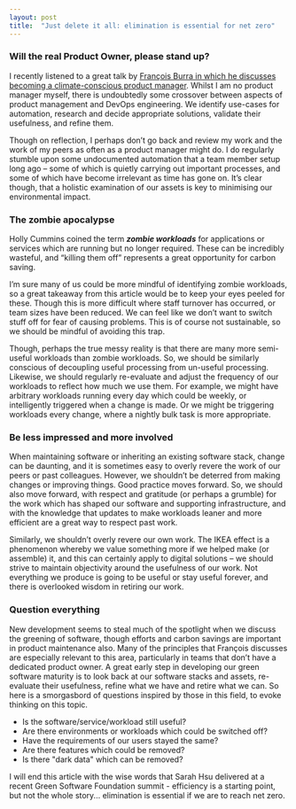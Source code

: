 ```yaml
---
layout: post
title:  "Just delete it all: elimination is essential for net zero"
---
```


### Will the real Product Owner, please stand up?

I recently listened to a great talk by [François Burra in which he discusses becoming a climate-conscious product manager](https://www.youtube.com/watch?v=9RisfJhzU50). Whilst I am no product manager myself, there is undoubtedly some crossover between aspects of product management and DevOps engineering. We identify use-cases for automation, research and decide appropriate solutions, validate their usefulness, and refine them.

Though on reflection, I perhaps don’t go back and review my work and the work of my peers as often as a product manager might do. I do regularly stumble upon some undocumented automation that a team member setup long ago – some of which is quietly carrying out important processes, and some of which have become irrelevant as time has gone on. It’s clear though, that a holistic examination of our assets is key to minimising our environmental impact.

### The zombie apocalypse

Holly Cummins coined the term ***zombie workloads*** for applications or services which are running but no longer required. These can be incredibly wasteful, and “killing them off” represents a great opportunity for carbon saving.

I’m sure many of us could be more mindful of identifying zombie workloads, so a great takeaway from this article would be to keep your eyes peeled for these. Though this is more difficult where staff turnover has occurred, or team sizes have been reduced. We can feel like we don’t want to switch stuff off for fear of causing problems. This is of course not sustainable, so we should be mindful of avoiding this trap.

Though, perhaps the true messy reality is that there are many more semi-useful workloads than zombie workloads. So, we should be similarly conscious of decoupling useful processing from un-useful processing. Likewise, we should regularly re-evaluate and adjust the frequency of our workloads to reflect how much we use them. For example, we might have arbitrary workloads running every day which could be weekly, or intelligently triggered when a change is made. Or we might be triggering workloads every change, where a nightly bulk task is more appropriate.

### Be less impressed and more involved

When maintaining software or inheriting an existing software stack, change can be daunting, and it is sometimes easy to overly revere the work of our peers or past colleagues. However, we shouldn’t be deterred from making changes or improving things. Good practice moves forward. So, we should also move forward, with respect and gratitude (or perhaps a grumble) for the work which has shaped our software and supporting infrastructure, and with the knowledge that updates to make workloads leaner and more efficient are a great way to respect past work.

Similarly, we shouldn’t overly revere our own work. The IKEA effect is a phenomenon whereby we value something more if we helped make (or assemble) it, and this can certainly apply to digital solutions – we should strive to maintain objectivity around the usefulness of our work. Not everything we produce is going to be useful or stay useful forever, and there is overlooked wisdom in retiring our work.

### Question everything

New development seems to steal much of the spotlight when we discuss the greening of software, though efforts and carbon savings are important in product maintenance also. Many of the principles that François discusses are especially relevant to this area, particularly in teams that don’t have a dedicated product owner. A great early step in developing our green software maturity is to look back at our software stacks and assets, re-evaluate their usefulness, refine what we have and retire what we can. So here is a smorgasbord of questions inspired by those in this field, to evoke thinking on this topic.

- Is the software/service/workload still useful?
- Are there environments or workloads which could be switched off?
- Have the requirements of our users stayed the same?
- Are there features which could be removed?
- Is there "dark data" which can be removed?

I will end this article with the wise words that Sarah Hsu delivered at a recent Green Software Foundation summit - efficiency is a starting point, but not the whole story... elimination is essential if we are to reach net zero.